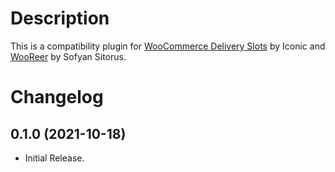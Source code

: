 # Description

This is a compatibility plugin for [WooCommerce Delivery Slots](https://iconicwp.com/products/woocommerce-delivery-slots/?utm_source=Iconic&utm_medium=Github&utm_campaign=iconic-woo-delivery-slots-compat-wooreer)  by Iconic and [WooReer](https://wordpress.org/plugins/wcsdm/) by Sofyan Sitorus.

# Changelog

## 0.1.0 (2021-10-18)
* Initial Release.
